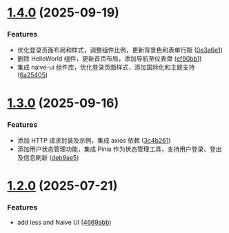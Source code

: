 # [1.4.0](https://github.com/YoungerYang-Y/vue3-ts-template/compare/v1.3.0...v1.4.0) (2025-09-19)


### Features

* 优化登录页面布局和样式，调整组件比例，更新背景色和表单行距 ([0e3a6e1](https://github.com/YoungerYang-Y/vue3-ts-template/commit/0e3a6e1b7360e30e5c3a02ab70b1a4305cbf43d9))
* 删除 HelloWorld 组件，更新首页布局，添加导航至仪表盘 ([ef90bb1](https://github.com/YoungerYang-Y/vue3-ts-template/commit/ef90bb11c05ba0cec1422c44ca4d6349d43f0ac5))
* 集成 naive-ui 组件库，优化登录页面样式，添加国际化和主题支持 ([6a25405](https://github.com/YoungerYang-Y/vue3-ts-template/commit/6a25405b0d2c92cf2192684674e0dc5263f9c29c))

# [1.3.0](https://github.com/YoungerYang-Y/vue3-ts-template/compare/v1.2.0...v1.3.0) (2025-09-16)


### Features

* 添加 HTTP 请求封装及示例，集成 axios 依赖 ([3c4b261](https://github.com/YoungerYang-Y/vue3-ts-template/commit/3c4b2617c22ad9792d64f2c9287d62c2d6faa89f))
* 添加用户状态管理功能，集成 Pinia 作为状态管理工具，支持用户登录、登出及信息刷新 ([deb9ae5](https://github.com/YoungerYang-Y/vue3-ts-template/commit/deb9ae51d654759032cb78a7708bfa3a9076342b))

# [1.2.0](https://github.com/YoungerYang-Y/vue3-ts-template/compare/v1.1.1...v1.2.0) (2025-07-21)


### Features

* add less and Naive UI ([4669abb](https://github.com/YoungerYang-Y/vue3-ts-template/commit/4669abb7b0bb78172367d0249178817b457807ec))
